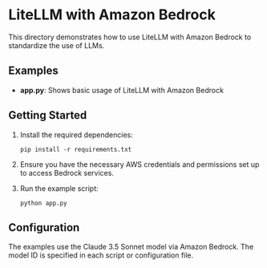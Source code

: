 # LiteLLM with Amazon Bedrock

This directory demonstrates how to use LiteLLM with Amazon Bedrock to standardize the use of LLMs.

## Examples

- **app.py**: Shows basic usage of LiteLLM with Amazon Bedrock

## Getting Started

1. Install the required dependencies:
   ```
   pip install -r requirements.txt
   ```

2. Ensure you have the necessary AWS credentials and permissions set up to access Bedrock services.

3. Run the example script:
   ```
   python app.py
   ```

## Configuration

The examples use the Claude 3.5 Sonnet model via Amazon Bedrock. The model ID is specified in each script or configuration file.